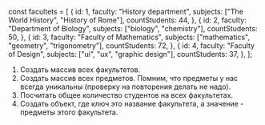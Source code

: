 const facultets = [
{
id: 1,
faculty: "History department",
subjects: ["The World History", "History of Rome"],
countStudents: 44,
},
{
id: 2,
faculty: "Department of Biology",
subjects: ["biology", "chemistry"],
countStudents: 50,
},
{
id: 3,
faculty: "Faculty of Mathematics",
subjects: ["mathematics", "geometry", "trigonometry"],
countStudents: 72,
},
{
id: 4,
faculty: "Faculty of Design",
subjects: ["ui", "ux", "graphic design"],
countStudents: 37,
},
];

1. Создать массив всех факультетов.
2. Создать массив всех предметов. Помним, что предметы у нас всегда уникальны (проверку на повторения делать не надо).
3. Посчитать общее количество студентов на всех факультетах.
4. Создать объект, где ключ это название факультета, а значение - предметы этого факультета.

